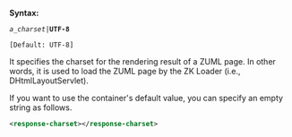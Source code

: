 **Syntax:**

<response-charset>*`a_charset`*`|`**`UTF-8`**</response-charset>

`[Default: UTF-8]`

It specifies the charset for the rendering result of a ZUML page. In
other words, it is used to load the ZUML page by the ZK Loader (i.e.,
DHtmlLayoutServlet).

If you want to use the container's default value, you can specify an
empty string as follows.

``` xml
<response-charset></response-charset>
```


